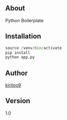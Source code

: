 ## About
Python Boilerplate

## Installation
```python
source /venv/bin/activate
pip install
python app.py
```

## Author
<a href="https://github.com/kiritoo9">kiritoo9</a>

## Version
1.0